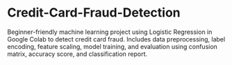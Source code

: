 # Credit-Card-Fraud-Detection
Beginner-friendly machine learning project using Logistic Regression in Google Colab to detect credit card fraud. Includes data preprocessing, label encoding, feature scaling, model training, and evaluation using confusion matrix, accuracy score, and classification report.

